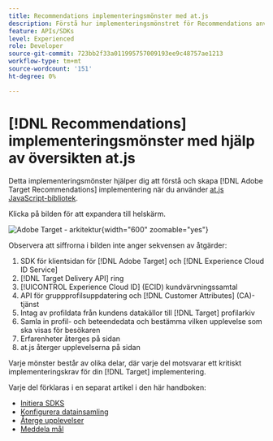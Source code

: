 ```yaml
---
title: Recommendations implementeringsmönster med at.js
description: Förstå hur implementeringsmönstret för Recommendations används med at.js
feature: APIs/SDKs
level: Experienced
role: Developer
source-git-commit: 723bb2f33a011995757009193ee9c48757ae1213
workflow-type: tm+mt
source-wordcount: '151'
ht-degree: 0%

---
```


# [!DNL Recommendations] implementeringsmönster med hjälp av översikten at.js

Detta implementeringsmönster hjälper dig att förstå och skapa [!DNL Adobe Target Recommendations] implementering när du använder [at.js JavaScript-bibliotek](/help/dev/implement/client-side/atjs/how-atjs-works/overview.md).

Klicka på bilden för att expandera till helskärm.

![Adobe Target - arkitektur](/help/dev/patterns/assets/architecture-chart.png){width="600" zoomable="yes"}

Observera att siffrorna i bilden inte anger sekvensen av åtgärder:

1. SDK för klientsidan för [!DNL Adobe Target] och [!DNL Experience Cloud ID Service]
1. [!DNL Target Delivery API] ring
1. [!UICONTROL Experience Cloud ID] (ECID) kundvärvningssamtal
1. API för gruppprofilsuppdatering och [!DNL Customer Attributes] (CA)-tjänst
1. Intag av profildata från kundens datakällor till [!DNL Target] profilarkiv
1. Samla in profil- och beteendedata och bestämma vilken upplevelse som ska visas för besökaren
1. Erfarenheter återges på sidan
1. at.js återger upplevelserna på sidan

Varje mönster består av olika delar, där varje del motsvarar ett kritiskt implementeringskrav för din [!DNL Target] implementering.

Varje del förklaras i en separat artikel i den här handboken:

* [Initiera SDKS](/help/dev/patterns/recs-atjs/initialize-sdk.md)
* [Konfigurera datainsamling](/help/dev/patterns/recs-atjs/data-collection.md)
* [Återge upplevelser](/help/dev/patterns/recs-atjs/render-experiences.md)
* [Meddela mål](/help/dev/patterns/recs-atjs/notify-target.md)

